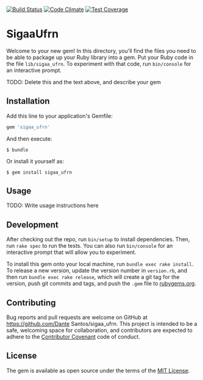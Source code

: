 [![Build Status](https://travis-ci.org/DanteAlg/sigaa_ufrn.svg?branch=master)](https://travis-ci.org/DanteAlg/sigaa_ufrn)
[![Code Climate](https://codeclimate.com/github/DanteAlg/sigaa_ufrn/badges/gpa.svg)](https://codeclimate.com/github/DanteAlg/sigaa_ufrn)
[![Test Coverage](https://codeclimate.com/github/DanteAlg/sigaa_ufrn/badges/coverage.svg)](https://codeclimate.com/github/DanteAlg/sigaa_ufrn/coverage)
# SigaaUfrn

Welcome to your new gem! In this directory, you'll find the files you need to be able to package up your Ruby library into a gem. Put your Ruby code in the file `lib/sigaa_ufrn`. To experiment with that code, run `bin/console` for an interactive prompt.

TODO: Delete this and the text above, and describe your gem

## Installation

Add this line to your application's Gemfile:

```ruby
gem 'sigaa_ufrn'
```

And then execute:

    $ bundle

Or install it yourself as:

    $ gem install sigaa_ufrn

## Usage

TODO: Write usage instructions here

## Development

After checking out the repo, run `bin/setup` to install dependencies. Then, run `rake spec` to run the tests. You can also run `bin/console` for an interactive prompt that will allow you to experiment.

To install this gem onto your local machine, run `bundle exec rake install`. To release a new version, update the version number in `version.rb`, and then run `bundle exec rake release`, which will create a git tag for the version, push git commits and tags, and push the `.gem` file to [rubygems.org](https://rubygems.org).

## Contributing

Bug reports and pull requests are welcome on GitHub at https://github.com/Dante Santos/sigaa_ufrn. This project is intended to be a safe, welcoming space for collaboration, and contributors are expected to adhere to the [Contributor Covenant](http://contributor-covenant.org) code of conduct.


## License

The gem is available as open source under the terms of the [MIT License](http://opensource.org/licenses/MIT).

